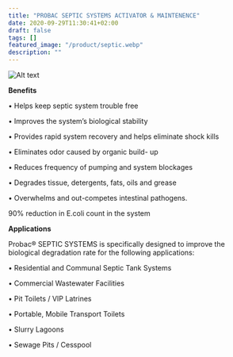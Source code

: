 ```yaml
---
title: "PROBAC SEPTIC SYSTEMS ACTIVATOR & MAINTENENCE"
date: 2020-09-29T11:30:41+02:00
draft: false
tags: []
featured_image: "/product/septic.webp"
description: ""
---
```

![Alt text](/product/septic.webp)

**Benefits**

• Helps keep septic system trouble free

• Improves the system’s biological stability

• Provides rapid system recovery and
  helps eliminate shock kills

• Eliminates odor caused by organic build-
  up

• Reduces frequency of pumping and
  system blockages

• Degrades tissue, detergents, fats, oils
  and grease

• Overwhelms and out-competes intestinal pathogens. 

   90% reduction in E.coli count in the system

**Applications**

Probac® SEPTIC SYSTEMS is specifically
designed to improve the biological degradation
rate for the following applications:

• Residential and Communal Septic Tank
  Systems

• Commercial Wastewater Facilities


• Pit Toilets / VIP Latrines

• Portable, Mobile Transport Toilets

• Slurry Lagoons

• Sewage Pits / Cesspool


